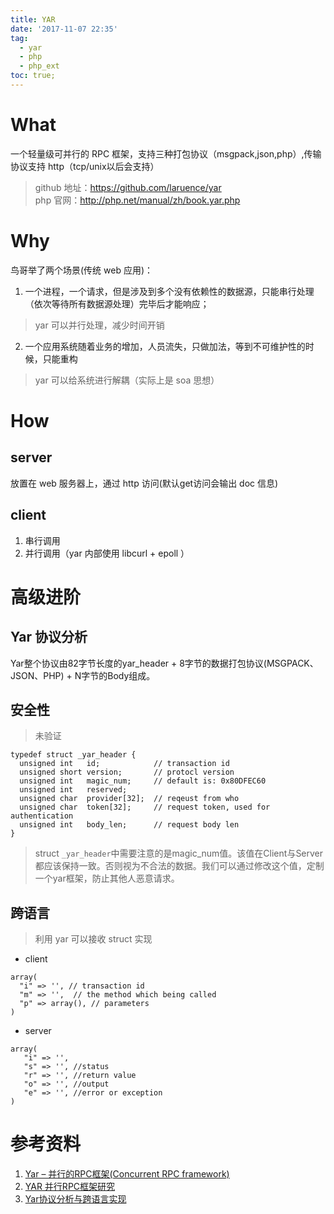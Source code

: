 ```yaml
---
title: YAR
date: '2017-11-07 22:35'
tag:
  - yar
  - php
  - php_ext
toc: true;
---
```


# What

一个轻量级可并行的 RPC 框架，支持三种打包协议（msgpack,json,php）,传输协议支持 http（tcp/unix以后会支持）
​
>github 地址：https://github.com/laruence/yar  
>php 官网：http://php.net/manual/zh/book.yar.php


# Why
鸟哥举了两个场景(传统 web 应用)：  

1. 一个进程，一个请求，但是涉及到多个没有依赖性的数据源，只能串行处理（依次等待所有数据源处理）完毕后才能响应；  
  >yar 可以并行处理，减少时间开销

2. 一个应用系统随着业务的增加，人员流失，只做加法，等到不可维护性的时候，只能重构
  >yar 可以给系统进行解耦（实际上是 soa 思想）


# How

## server  
放置在 web 服务器上，通过 http 访问(默认get访问会输出 doc 信息)

## client
1. 串行调用
1. 并行调用（yar 内部使用 libcurl + epoll ）

# 高级进阶

## Yar 协议分析
Yar整个协议由82字节长度的yar_header + 8字节的数据打包协议(MSGPACK、JSON、PHP)  + N字节的Body组成。

## 安全性
>未验证

```
typedef struct _yar_header {
  unsigned int   id;            // transaction id
  unsigned short version;       // protocl version
  unsigned int   magic_num;     // default is: 0x80DFEC60
  unsigned int   reserved;
  unsigned char  provider[32];  // reqeust from who
  unsigned char  token[32];     // request token, used for authentication
  unsigned int   body_len;      // request body len
}
```
>struct `_yar_header`中需要注意的是magic_num值。该值在Client与Server都应该保持一致。否则视为不合法的数据。我们可以通过修改这个值，定制一个yar框架，防止其他人恶意请求。

## 跨语言
>利用 yar 可以接收 struct 实现

- client

```
array(
  "i" => '', // transaction id
  "m" => '',  // the method which being called
  "p" => array(), // parameters
)
```
- server

```
array(
   "i" => '',
   "s" => '', //status
   "r" => '', //return value
   "o" => '', //output
   "e" => '', //error or exception
)
```

# 参考资料
1. [Yar – 并行的RPC框架(Concurrent RPC framework)](http://www.laruence.com/2012/09/15/2779.html)
2. [YAR 并行RPC框架研究](http://www.searchtb.com/2013/10/yar-%E5%B9%B6%E8%A1%8Crpc%E6%A1%86%E6%9E%B6%E7%A0%94%E7%A9%B6.html)
3. [Yar协议分析与跨语言实现](http://blog.weixinhost.com/wei-ming-ming/)
